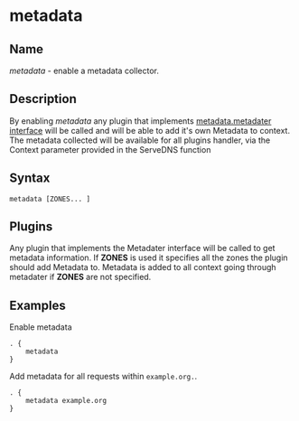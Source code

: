 # metadata

## Name

*metadata* - enable  a metadata collector.

## Description

By enabling *metadata* any plugin that implements [metadata.metadater interface](https://godoc.org/github.com/coredns/coredns/plugin/metadata#Metadater) will be called and will be able to add it's own Metadata to context. The metadata collected will be available for all plugins handler, via the Context parameter provided in the ServeDNS function

## Syntax

~~~
metadata [ZONES... ]
~~~

## Plugins

Any plugin that implements the Metadater interface will be called to get metadata information.
If **ZONES** is used it specifies all the zones the plugin should add Metadata to.
Metadata is added to all context going through metadater if **ZONES** are not specified.

## Examples

Enable metadata

~~~ corefile
. {
    metadata
}
~~~

Add metadata for all requests within `example.org.`.

~~~ corefile
. {
    metadata example.org
}
~~~
